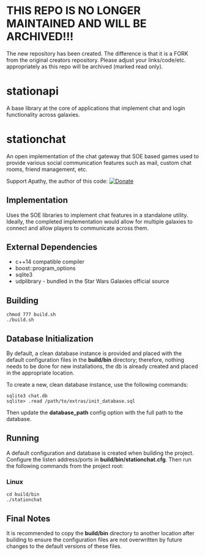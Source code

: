 # THIS REPO IS NO LONGER MAINTAINED AND WILL BE ARCHIVED!!!
The new repository has been created.  The difference is that it is a FORK from the original creators repository.  Please adjust your links/code/etc. appropriately as this repo will be archived (marked read only).

# stationapi

A base library at the core of applications that implement chat and login functionality across galaxies.

# stationchat

An open implementation of the chat gateway that SOE based games used to provide various social communication features such as mail, custom chat rooms, friend management, etc.

Support Apathy, the author of this code: [![Donate](https://img.shields.io/badge/Donate-PayPal-green.svg)](https://www.paypal.com/cgi-bin/webscr?cmd=_s-xclick&hosted_button_id=8KCAU8HB9J7YU)

## Implementation ##

Uses the SOE libraries to implement chat features in a standalone utility. Ideally, the completed implementation would allow for multiple galaxies to connect and allow players to communicate across them.

## External Dependencies ##

* c++14 compatible compiler
* boost::program_options
* sqlite3
* udplibrary - bundled in the Star Wars Galaxies official source

## Building ##

    chmod 777 build.sh
    ./build.sh

## Database Initialization ##

By default, a clean database instance is provided and placed with the default configuration files in the **build/bin** directory; therefore, nothing needs to be done for new installations, the db is already created and placed in the appropriate location.

To create a new, clean database instance, use the following commands:

    sqlite3 chat.db
    sqlite> .read /path/to/extras/init_database.sql

Then update the **database_path** config option with the full path to the database.

## Running ##

A default configuration and database is created when building the project. Configure the listen address/ports in **build/bin/stationchat.cfg**. Then run the following commands from the project root:

### Linux ###

    cd build/bin
    ./stationchat

## Final Notes ##

It is recommended to copy the **build/bin** directory to another location after building to ensure the configuration files are not overwritten by future changes to the default versions of these files.
